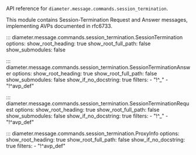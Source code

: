 API reference for `diameter.message.commands.session_termination`.

This module contains Session-Termination Request and Answer messages,
implementing AVPs documented in rfc6733.

::: diameter.message.commands.session_termination.SessionTermination
    options:
      show_root_heading: true
      show_root_full_path: false
      show_submodules: false


::: diameter.message.commands.session_termination.SessionTerminationAnswer
    options:
      show_root_heading: true
      show_root_full_path: false
      show_submodules: false
      show_if_no_docstring: true
      filters:
        - "!^_"
        - "!^avp_def"


::: diameter.message.commands.session_termination.SessionTerminationRequest
    options:
      show_root_heading: true
      show_root_full_path: false
      show_submodules: false
      show_if_no_docstring: true
      filters:
        - "!^_"
        - "!^avp_def"


::: diameter.message.commands.session_termination.ProxyInfo
    options:
      show_root_heading: true
      show_root_full_path: false
      show_if_no_docstring: true
      filters:
        - "!^avp_def"